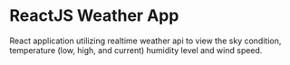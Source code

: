 # ReactJS Weather App

React application utilizing realtime weather api to view the sky condition, temperature (low, high, and current) humidity level and wind speed.

